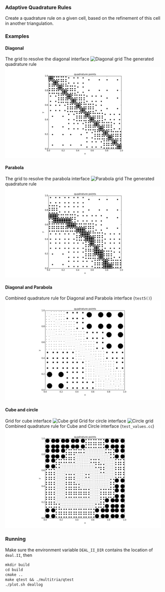 ### Adaptive Quadrature Rules
Create a quadrature rule on a given cell, based on the refinement of this
cell in another triangulation.

### Examples
#### Diagonal
The grid to resolve the diagonal interface
![Diagonal grid](https://bytebucket.org/pesser/adaptive-quadrature/raw/c1838fbe4105834fc7c064bb9016d145cf38404b/diagonal_grid.svg)
The generated quadrature rule
![Diagonal quadrature](diagonal_quadrature.png)

#### Parabola
The grid to resolve the parabola interface
![Parabola grid](https://bytebucket.org/pesser/adaptive-quadrature/raw/c1838fbe4105834fc7c064bb9016d145cf38404b/parabola_grid.svg)
The generated quadrature rule
![Parabola quadrature](parabola_quadrature.png)

#### Diagonal and Parabola
Combined quadrature rule for Diagonal and Parabola interface (`test5()`)
![Diagonal and parabola quadrature](diagonal_and_parabola_quadrature.png)

#### Cube and circle
Grid for cube interface
![Cube grid](https://bytebucket.org/pesser/adaptive-quadrature/raw/c1838fbe4105834fc7c064bb9016d145cf38404b/cube.svg)
Grid for circle interface
![Circle grid](https://bytebucket.org/pesser/adaptive-quadrature/raw/c1838fbe4105834fc7c064bb9016d145cf38404b/circle.svg)
Combined quadrature rule for Cube and Circle interface (`test_values.cc`)
![Cube and Circle quadrature](cube_and_circle.png)

### Running
Make sure the environment variable `DEAL_II_DIR` contains the location of
`deal.II`, then

    mkdir build
    cd build
    cmake ..
    make qtest && ./multitria/qtest
    ./plot.sh deallog
